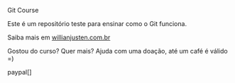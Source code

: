 Git Course

Este é um repositório teste para ensinar como o Git funciona.

Saiba mais em [willianjusten.com.br](http://willianjustem.com.br)

Gostou do curso? Quer mais? Ajuda com uma doação, até um café é válido =)

paypal[]
